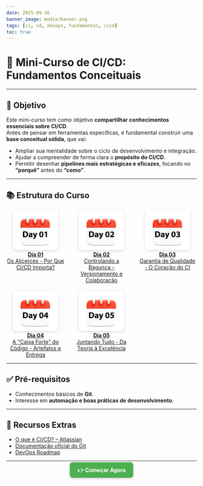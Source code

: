 ```yaml
---
date: 2025-09-26
banner_image: media/banner.png
tags: [ci, cd, devops, fundamentos, cicd]
toc: true
---
```


# 🚀 Mini-Curso de CI/CD: Fundamentos Conceituais 

---

## 🎯 Objetivo

Este mini-curso tem como objetivo **compartilhar conhecimentos essenciais sobre CI/CD**.  
Antes de pensar em ferramentas específicas, é fundamental construir uma **base conceitual sólida**, que vai:

- Ampliar sua mentalidade sobre o ciclo de desenvolvimento e integração.  
- Ajudar a compreender de forma clara o **propósito do CI/CD**.  
- Permitir desenhar **pipelines mais estratégicas e eficazes**, focando no **“porquê”** antes do **“como”**.  

---

## 📚 Estrutura do Curso

<div align="center" style="display: grid; grid-template-columns: repeat(auto-fit, minmax(120px, 1fr)); gap: 20px; text-align: center;">

<a href="01.html">
  <img src="./media/course/index/01.png" width="120" style="border-radius: 8px; box-shadow: 0 2px 6px rgba(0,0,0,0.15);"><br>
  <b>Dia 01</b><br>
  Os Alicerces - Por Que CI/CD Importa?
</a>

<a href="02.html">
  <img src="./media/course/index/02.png" width="120" style="border-radius: 8px; box-shadow: 0 2px 6px rgba(0,0,0,0.15);"><br>
  <b>Dia 02</b><br>
  Controlando a Bagunça - Versionamento e Colaboração
</a>

<a href="03.html">
  <img src="./media/course/index/03.png" width="120" style="border-radius: 8px; box-shadow: 0 2px 6px rgba(0,0,0,0.15);"><br>
  <b>Dia 03</b><br>
  Garantia de Qualidade - O Coração do CI
</a>

<a href="04.html">
  <img src="./media/course/index/04.png" width="120" style="border-radius: 8px; box-shadow: 0 2px 6px rgba(0,0,0,0.15);"><br>
  <b>Dia 04</b><br>
  A "Caixa Forte" do Código - Artefatos e Entrega
</a>

<a href="05.html">
  <img src="./media/course/index/05.png" width="120" style="border-radius: 8px; box-shadow: 0 2px 6px rgba(0,0,0,0.15);"><br>
  <b>Dia 05</b><br>
  Juntando Tudo - Da Teoria à Excelência
</a>

</div>

---

## ✅ Pré-requisitos

- Conhecimentos básicos de **Git**.  
- Interesse em **automação e boas práticas de desenvolvimento**.  

---

## 🔗 Recursos Extras

- [O que é CI/CD? – Atlassian](https://www.atlassian.com/continuous-delivery/ci-vs-cd)  
- [Documentação oficial do Git](https://git-scm.com/doc)  
- [DevOps Roadmap](https://roadmap.sh/devops)  

---

<p align="center">
  <a href="01.html" style="background:#4CAF50; color:white; padding:12px 20px; border-radius:8px; text-decoration:none; font-weight:bold; box-shadow:0 2px 6px rgba(0,0,0,0.2);">
    👉 Começar Agora
  </a>
</p>

